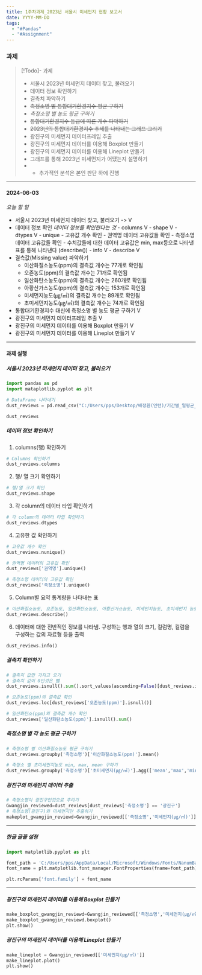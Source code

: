 ```yaml
---
title: 1주차과제_2023년 서울시 미세먼지 현황 보고서
date: YYYY-MM-DD
tags:
  - "#Pandas"
  - "#Assignment"
---
```

### 과제
> [!Todo]- 과제
> - 서울시 2023년 미세먼지 데이터 찾고, 불러오기
> - 데이터 정보 확인하기
 > - 결측치 파악하기
 > - ~~측정소명 별 통합대기환경지수 평균 구하기~~
 > - *측정소명 별 농도 평균 구하기*
>  - ~~통합대기환경지수 등급에 따른 개수 파악하기~~
 > - ~~2023년의 통합대기환경지수 추세를 나타내는 그래프 그리기~~
 > - 광진구의 미세먼지 데이터프레임 추출
 > - 광진구의 미세먼지 데이터를 이용해  Boxplot 만들기
 > - 광진구의 미세먼지 데이터를 이용해  Lineplot 만들기
>  - 그래프를 통해 2023년 미세먼지가 어땠는지 설명하기
>  - + 추가적인 분석은 본인 판단 하에 진행

---
#### 2024-06-03
*오늘 할 일*
- 서울시 2023년 미세먼지 데이터 찾고, 불러오기 -> V
- 데이터 정보 확인
	*데이터 정보를 확인한다는 것*
		- columns V
		- shape V
		- dtypes V
		- unique
			- 고유값 개수 확인
			- 권역명 데이터 고유값들 확인
			- 측정소명 데이터 고유값들 확인
			- 수치값들에 대한 데이터 고유값은 min, max등으로 나타낸 표를 통해 나타낸다 (describe())
		- info V
		- describe V
- 결측값(Missing value) 파악하기
	- 이산화질소농도(ppm)의 결측값 개수는 77개로 확인됨
	- 오존농도(ppm)의 결측값 개수는 71개로 확인됨
	- 일산화탄소농도(ppm)의 결측값 개수는 260개로 확인됨
	- 아황산가스농도(ppm)의 결측값 개수는 153개로 확인됨
	- 미세먼지농도(㎍/㎥)의 결측값 개수는 89개로 확인됨
	- 초미세먼지농도(㎍/㎥)의 결측값 개수는 74개로 확인됨
- 통합대기환경지수 대신에 측정소명 별 농도 평균 구하기 V
- 광진구의 미세먼지 데이터프레임 추출 V
- 광진구의 미세먼지 데이터를 이용해 Boxplot 만들기 V
- 광진구의 미세먼지 데이터를 이용해 Lineplot 만들기 V

---

#### 과제 실행

##### 서울시 2023년 미세먼지 데이터 찾고, 불러오기
```python
import pandas as pd
import mataplotlib.pyplot as plt

# DataFrame 나타내기
dust_reviews = pd.read_csv("C:/Users/pps/Desktop/배정환(인턴)/기간별_일평균_대기환경_정보_2023년.csv", encoding='cp949', index_col=0)

dust_reviews
```

##### 데이터 정보 확인하기
1. columns(행) 확인하기
```python
# Columns 확인하기
dust_reviews.columns
```

2. 행/ 열 크기 확인하기
```python
# 헹/열 크기 확인
dust_reviews.shape
```

3. 각 column의 데이터 타입 확인하기
```python
# 각 column의 데이터 타입 확인하기
dust_reviews.dtypes
```

4. 고유한 값 확인하기
```python
# 고유값 개수 확인
dust_reviews.nunique()

# 권역명 데이터의 고유값 확인
dust_reviews['권역명'].unique()

# 측정소명 데이터의 고유값 확인
dust_reviews['측정소명'].unique()
```

5. Column별 요약 통계량을 나타내는 표
```python
# 이산화질소농도, 오존농도, 일산화탄소농도, 아황산가스농도, 미세먼지농도, 초미세먼지 농도에 대한 요약
dust_reviews.describe()
```

6. 데이터에 대한 전반적인 정보를 나타냄. 구성하는 행과 열의 크기, 컬럼명, 컬럼을 구성하는 값의 자료형 등을 출력
```python
dust_reviews.info()
```

##### 결측치 확인하기
```python
# 결측치 값만 가지고 오기
# 결측치 값이 0인것은 뺌
dust_reviews.isnull().sum().sort_values(ascending=False)[dust_reviews.isnull().sum().sort_values(ascending=False) != 0]

# 오존농도(ppm)의 결측값 확인
dust_reviews.loc[dust_reviews['오존농도(ppm)'].isnull()]

# 일산화탄소(ppm)의 결측값 개수 확인
dust_reviews['일산화탄소농도(ppm)'].isnull().sum()
```

##### 측정소명 별 각 농도 평균 구하기
```python
# 측정소명 별 이산화질소농도 평균 구하기
dust_reviews.groupby('측정소명')['이산화질소농도(ppm)'].mean()

# 측정소 별 초미세먼지농도 min, max, mean 구하기
dust_reviews.groupby('측정소명')['초미세먼지(㎍/㎥)'].agg(['mean','max','min'])
```
##### 광진구의 미세먼지 데이터 추출
```python
# 측정소명이 광진구인것으로 추리기
Gwangjin_reviewed=dust_reviews[dust_reviews['측정소명'] == '광진구']
# 측정소명(광진구)와 미세먼지만 추출하기
makeplot_gwangjin_reviewd=Gwangjin_reviewed[['측정소명','미세먼지(㎍/㎥)']]
```
---
##### 한글 글꼴 설정
```python
import matplotlib.pyplot as plt

font_path = 'C:/Users/pps/AppData/Local/Microsoft/Windows/Fonts/NanumBarunGothic.ttf'
font_name = plt.matplotlib.font_manager.FontProperties(fname=font_path).get_name()

plt.rcParams['font.family'] = font_name
```
---
##### 광진구의 미세먼지 데이터를 이용해 Boxplot 만들기
```python
make_boxplot_gwangjin_reviewd=Gwangjin_reviewed[['측정소명','미세먼지(㎍/㎥)']]
make_boxplot_gwangjin_reviewd.boxplot()
plt.show()
```
##### 광진구의 미세먼지 데이터를 이용해 Lineplot 만들기
```python
make_lineplot = Gwangjin_reviewed[['미세먼지(㎍/㎥)']]
make_lineplot.plot()
plt.show()
```